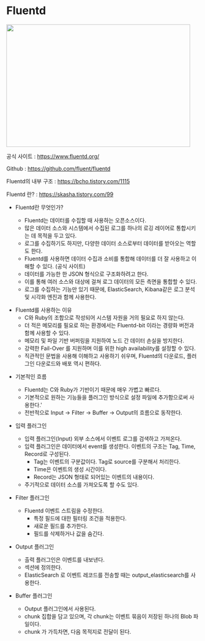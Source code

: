 # Fluentd

<img src="https://www.fluentd.org/images/fluentd-architecture.png" width= 480px height=320px>




공식 사이트 : https://www.fluentd.org/

Github : https://github.com/fluent/fluentd

Fluentd의 내부 구조 : https://bcho.tistory.com/1115

Fluentd 란? : https://skasha.tistory.com/99



* Fluentd란 무엇인가?

  * Fluentd는 데이터를 수집할 때 사용하는 오픈소스이다.
  * 많은 데이터 소스와 시스템에서 수집된 로그를 하나의 로깅 레이어로 통합시키는 데 목적을 두고 있다.
  * 로그를 수집하기도 하지만, 다양한 데이터 소스로부터 데이터를 받아오는 역할도 한다.
  * Fluentd를 사용하면 데이터 수집과 소비를 통합해 데이터를 더 잘 사용하고 이해할 수 있다. (공식 사이트)
  * 데이터를 가능한 한 JSON 형식으로 구조화하려고 한다.
  * 이를 통해 여러 소스와 대상에 걸쳐 로그 데이터의 모든 측면을 통합할 수 있다.
  * 로그를 수집하는 기능만 있기 때문에, ElasticSearch, Kibana같은 로그 분석 및 시각화 엔진과 함께 사용한다.


+ Fluentd를 사용하는 이유
  + C와 Ruby의 조합으로 작성되어 시스템 자원을 거의 필요로 하지 않는다.
  + 더 적은 메모리를 필요로 하는 환경에서는 Fluentd-bit 이라는 경량화 버전과 함께 사용할 수 있다.
  + 메모리 및 파일 기반 버퍼링을 지원하여 노드 간 데이터 손실을 방지한다.
  + 강력한 Fail-Over 를 지원하며 이를 위한 high availability를 설정할 수 있다.
  + 직관적인 문법을 사용해 이해하고 사용하기 쉬우며, Fluentd의 다운로드, 플러그인 다운로드와 배포 역시 편하다.


* 기본적인 흐름
  * Fluentd는 C와 Ruby가 기반이기 때문에 매우 가볍고 빠르다.
  * 기본적으로 원하는 기능들을 플러그인 방식으로 설정 파일에 추가함으로써 사용한다.'
  * 전반적으로 Input -> Filter -> Buffer -> Output의 흐름으로 동작한다.


* 입력 플러그인
  * 입력 플러그인(Input) 외부 소스에서 이벤트 로그를 검색하고 가져온다.
  * 입력 플러그인은 데이터에서 event를 생성한다. 이벤트의 구조는 Tag, Time, Record로 구성된다.
    + Tag는 이벤트의 구분값이다. Tag로 source를 구분해서 처리한다.
    + Time은 이벤트의 생성 시간이다.
    + Record는 JSON 형태로 되어있는 이벤트의 내용이다.
  * 주기적으로 데이터 소스를 가져오도록 할 수도 있다.

* Filter 플러그인
  * Fluentd 이벤트 스트림을 수정한다.
    + 특정 필드에 대한 필터링 조건을 적용한다.
    + 새로운 필드를 추가한다.
    + 필드를 삭제하거나 값을 숨긴다.

* Output 플러그인
  * 출력 플러그인은 이벤트를 내보낸다.
  * <match> 섹션에 정의한다.
  * ElasticSearch 로 이벤트 레코드를 전송할 때는 output_elasticsearch를 사용한다.

* Buffer 플러그인
  * Output 플러그인에서 사용된다.
  * chunk 집합을 담고 있으며, 각 chunk는 이벤트 묶음이 저장된 하나의 Blob 파일이다.
  * chunk 가 가득차면, 다음 목적지로 전달이 된다.
